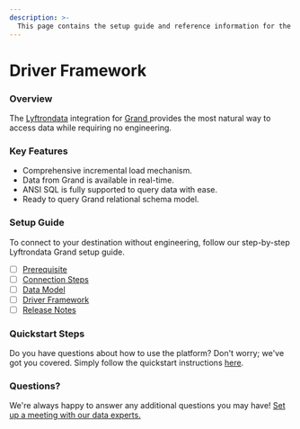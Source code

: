 ```yaml
---
description: >-
  This page contains the setup guide and reference information for the Grand source connector.
---
```


# Driver Framework

### Overview

The [Lyftrondata](https://www.lyftrondata.com/) integration for [Grand](https://www.lyftrondata.com/integration/grand/)[ ](https://www.lyftrondata.com/integration/grand/)provides the most natural way to access data while requiring no engineering.

### Key Features

* Comprehensive incremental load mechanism.
* Data from Grand is available in real-time.&#x20;
* ANSI SQL is fully supported to query data with ease.
* Ready to query Grand relational schema model.

### Setup Guide

To connect to your destination without engineering, follow our step-by-step Lyftrondata Grand setup guide.

* [ ] [Prerequisite](../../business-analytics/grand/prerequisite.md)
* [ ] [Connection Steps](../../business-analytics/grand/connection-steps.md)
* [ ] [Data Model](../../business-analytics/grand/data-model/)
* [ ] [Driver Framework](../../business-analytics/grand/driver-framework/)
* [ ] [Release Notes](../../business-analytics/grand/release-notes.md)

### Quickstart Steps

Do you have questions about how to use the platform? Don't worry; we've got you covered. Simply follow the quickstart instructions [here](../../../quickstart-steps.md).

### Questions? <a href="#questions" id="questions"></a>

We're always happy to answer any additional questions you may have! [Set up a meeting with our data experts.](https://www.lyftrondata.com/book-a-meeting/)



